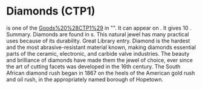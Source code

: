 # Diamonds (CTP1)

 is one of the [Goods%20%28CTP1%29](goods) in "". It can appear on . It gives 10 .
Summary.
Diamonds are found in s. This natural jewel has many practical uses because of its durability.
Great Library entry.
Diamond is the hardest and the most abrasive-resistant material known, making diamonds essential parts of the ceramic, electronic, and carbide valve industries. The beauty and brilliance of diamonds have made them the jewel of choice, ever since the art of cutting facets was developed in the 16th century. The South African diamond rush began in 1867 on the heels of the American gold rush and oil rush, in the appropriately named borough of Hopetown.